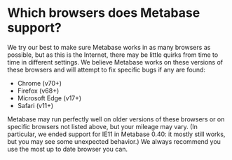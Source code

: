 # Which browsers does Metabase support?

We try our best to make sure Metabase works in as many browsers as possible, but as this is the Internet, there may be little quirks from time to time in different settings. We believe Metabase works on these versions of these browsers and will attempt to fix specific bugs if any are found:

- Chrome (v70+)
- Firefox (v68+)
- Microsoft Edge (v17+)
- Safari (v11+)

Metabase may run perfectly well on older versions of these browsers or on specific browsers not listed above, but your mileage may vary. (In particular, we ended support for IE11 in Metabase 0.40: it mostly still works, but you may see some unexpected behavior.) We always recommend you use the most up to date browser you can.
